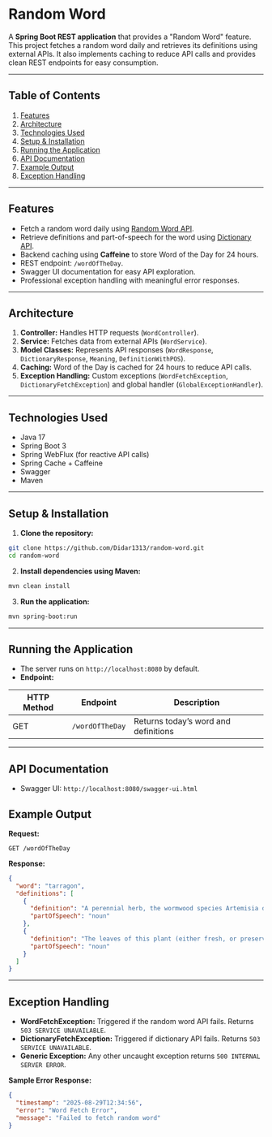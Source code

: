 # Random Word

A **Spring Boot REST application** that provides a "Random Word" feature. This project fetches a random word daily and retrieves its definitions using external APIs. It also implements caching to reduce API calls and provides clean REST endpoints for easy consumption.

---

## **Table of Contents**

1. [Features](#features)
2. [Architecture](#architecture)
3. [Technologies Used](#technologies-used)
4. [Setup & Installation](#setup--installation)
5. [Running the Application](#running-the-application)
6. [API Documentation](#api-documentation)
7. [Example Output](#example-output)
9. [Exception Handling](#exception-handling)

---

## **Features**

* Fetch a random word daily using [Random Word API](https://random-word-api.herokuapp.com/).
* Retrieve definitions and part-of-speech for the word using [Dictionary API](https://dictionaryapi.dev/).
* Backend caching using **Caffeine** to store Word of the Day for 24 hours.
* REST endpoint: `/wordOfTheDay`.
* Swagger UI documentation for easy API exploration.
* Professional exception handling with meaningful error responses.

---

## **Architecture**

1. **Controller:** Handles HTTP requests (`WordController`).
2. **Service:** Fetches data from external APIs (`WordService`).
3. **Model Classes:** Represents API responses (`WordResponse`, `DictionaryResponse`, `Meaning`, `DefinitionWithPOS`).
4. **Caching:** Word of the Day is cached for 24 hours to reduce API calls.
5. **Exception Handling:** Custom exceptions (`WordFetchException`, `DictionaryFetchException`) and global handler (`GlobalExceptionHandler`).

---

## **Technologies Used**

* Java 17
* Spring Boot 3
* Spring WebFlux (for reactive API calls)
* Spring Cache + Caffeine
* Swagger
* Maven

---

## **Setup & Installation**

1. **Clone the repository:**

```bash
git clone https://github.com/Didar1313/random-word.git
cd random-word
```

2. **Install dependencies using Maven:**

```bash
mvn clean install
```

3. **Run the application:**

```bash
mvn spring-boot:run
```

---

## **Running the Application**

* The server runs on `http://localhost:8080` by default.
* **Endpoint:**

| HTTP Method | Endpoint        | Description                          |
| ----------- | --------------- | ------------------------------------ |
| GET         | `/wordOfTheDay` | Returns today’s word and definitions |

---

## **API Documentation**

* Swagger UI: `http://localhost:8080/swagger-ui.html`

## **Example Output**

**Request:**

```http
GET /wordOfTheDay
```

**Response:**

```json
{
  "word": "tarragon",
  "definitions": [
    {
      "definition": "A perennial herb, the wormwood species Artemisia dracunculus, from Europe and parts of Asia.",
      "partOfSpeech": "noun"
    },
    {
      "definition": "The leaves of this plant (either fresh, or preserved in vinegar / oil mixture) used as a seasoning.",
      "partOfSpeech": "noun"
    }
  ]
}
```
---

## **Exception Handling**

* **WordFetchException:** Triggered if the random word API fails. Returns `503 SERVICE UNAVAILABLE`.
* **DictionaryFetchException:** Triggered if dictionary API fails. Returns `503 SERVICE UNAVAILABLE`.
* **Generic Exception:** Any other uncaught exception returns `500 INTERNAL SERVER ERROR`.

**Sample Error Response:**

```json
{
  "timestamp": "2025-08-29T12:34:56",
  "error": "Word Fetch Error",
  "message": "Failed to fetch random word"
}
```
